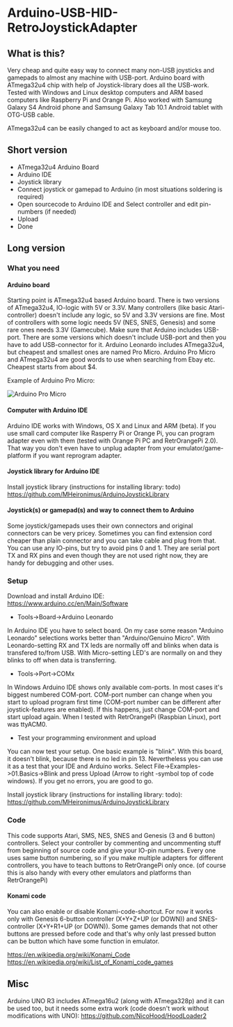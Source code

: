 # Arduino-USB-HID-RetroJoystickAdapter
## What is this?
Very cheap and quite easy way to connect many non-USB joysticks and gamepads to almost any machine with USB-port. Arduino board with ATmega32u4 chip with help of Joystick-library does all the USB-work.
Tested with Windows and Linux desktop computers and ARM based computers like Raspberry Pi and Orange Pi. Also worked with Samsung Galaxy S4 Android phone and Samsung Galaxy Tab 10.1 Android tablet with OTG-USB cable.

ATmega32u4 can be easily changed to act as keyboard and/or mouse too.

## Short version
- ATmega32u4 Arduino Board
- Arduino IDE
- Joystick library
- Connect joystick or gamepad to Arduino (in most situations soldering is required)
- Open sourcecode to Arduino IDE and Select controller and edit pin-numbers (if needed)
- Upload
- Done

## Long version
### What you need

#### Arduino board
Starting point is ATmega32u4 based Arduino board. There is two versions of ATmega32u4, IO-logic with 5V or 3.3V. Many controllers (like basic Atari-controller) doesn't include any logic, so 5V and 3.3V versions are fine. Most of controllers with some logic needs 5V (NES, SNES, Genesis) and some rare ones needs 3.3V (Gamecube). Make sure that Arduino includes USB-port. There are some versions which doesn't include USB-port and then you have to add USB-connector for it. Arduino Leonardo includes ATmega32u4, but cheapest and smallest ones are named Pro Micro. Arduino Pro Micro and ATmega32u4 are good words to use when searching from Ebay etc. Cheapest starts from about $4.

Example of Arduino Pro Micro:

![Arduino Pro Micro](https://github.com/mcgurk/Arduino-USB-HID-RetroJoystickAdapter/raw/master/Arduino_ProMicro.jpg)


#### Computer with Arduino IDE
Arduino IDE works with Windows, OS X and Linux and ARM (beta). If you use small card computer like Rasperry Pi or Orange Pi, you can program adapter even with them (tested with Orange Pi PC and RetrOrangePi 2.0). That way you don't even have to unplug adapter from your emulator/game-platform if you want reprogram adapter.

#### Joystick library for Arduino IDE
Install joystick library (instructions for installing library: todo)
https://github.com/MHeironimus/ArduinoJoystickLibrary

#### Joystick(s) or gamepad(s) and way to connect them to Arduino
Some joystick/gamepads uses their own connectors and original connectors can be very pricey. Sometimes you can find extension cord cheaper than plain connector and you can take cable and plug from that.
You can use any IO-pins, but try to avoid pins 0 and 1. They are serial port TX and RX pins and even though they are not used right now, they are handy for debugging and other uses.

### Setup

Download and install Arduino IDE:
https://www.arduino.cc/en/Main/Software

- Tools->Board->Arduino Leonardo

In Arduino IDE you have to select board. On my case some reason "Arduino Leonardo" selections works better than "Arduino/Genuino Micro". With Leonardo-setting RX and TX leds are normally off and blinks when data is transfered to/from USB. With Micro-setting LED's are normally on and they blinks to off when data is transferring.

- Tools->Port->COMx

In Windows Arduino IDE shows only available com-ports. In most cases it's biggest numbered COM-port. COM-port number can change when you start to upload program first time (COM-port number can be different after joystick-features are enabled). If this happens, just change COM-port and start upload again. When I tested with RetrOrangePi (Raspbian Linux), port was ttyACM0.

- Test your programming environment and upload

You can now test your setup. One basic example is "blink". With this board, it doesn't blink, because there is no led in pin 13. Nevertheless you can use it as a test that your IDE and Arduino works. 
Select File->Examples->01.Basics->Blink and press Upload (Arrow to right -symbol top of code windows). If you get no errors, you are good to go.

Install joystick library (instructions for installing library: todo):
https://github.com/MHeironimus/ArduinoJoystickLibrary

### Code
This code supports Atari, SMS, NES, SNES and Genesis (3 and 6 button) controllers. Select your controller by commenting and uncommenting stuff from beginning of source code and give your IO-pin numbers.
Every one uses same button numbering, so if you make multiple adapters for different controllers, you have to teach buttons to RetrOrangePi only once. (of course this is also handy with every other emulators and platforms than RetrOrangePi)


#### Konami code
You can also enable or disable Konami-code-shortcut. For now it works only with Genesis 6-button controller (X+Y+Z+UP (or DOWN)) and SNES-controller (X+Y+R1+UP (or DOWN)). Some games demands that not other buttons are pressed before code and that's why only last pressed button can be button which have some function in emulator.

https://en.wikipedia.org/wiki/Konami_Code
https://en.wikipedia.org/wiki/List_of_Konami_code_games

## Misc
Arduino UNO R3 includes ATmega16u2 (along with ATmega328p) and it can be used too, but it needs some extra work (code doesn't work without modifications with UNO):
https://github.com/NicoHood/HoodLoader2
